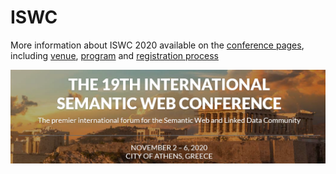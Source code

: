 # ISWC
More information about ISWC 2020 available on the [conference pages](https://iswc2020.semanticweb.org/), including [venue](https://iswc2020.semanticweb.org/attending/conference-venue/), [program](https://iswc2020.semanticweb.org/program/) and [registration process](https://iswc2020.semanticweb.org/attending/registration/)

![ISWC 2020](../img/iswc.png "ISWC 2020")